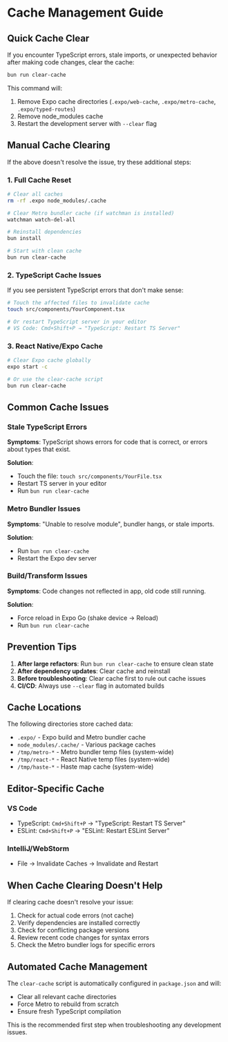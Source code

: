 # Cache Management Guide

## Quick Cache Clear

If you encounter TypeScript errors, stale imports, or unexpected behavior after making code changes, clear the cache:

```bash
bun run clear-cache
```

This command will:
1. Remove Expo cache directories (`.expo/web-cache`, `.expo/metro-cache`, `.expo/typed-routes`)
2. Remove node_modules cache
3. Restart the development server with `--clear` flag

## Manual Cache Clearing

If the above doesn't resolve the issue, try these additional steps:

### 1. Full Cache Reset
```bash
# Clear all caches
rm -rf .expo node_modules/.cache

# Clear Metro bundler cache (if watchman is installed)
watchman watch-del-all

# Reinstall dependencies
bun install

# Start with clean cache
bun run clear-cache
```

### 2. TypeScript Cache Issues
If you see persistent TypeScript errors that don't make sense:
```bash
# Touch the affected files to invalidate cache
touch src/components/YourComponent.tsx

# Or restart TypeScript server in your editor
# VS Code: Cmd+Shift+P → "TypeScript: Restart TS Server"
```

### 3. React Native/Expo Cache
```bash
# Clear Expo cache globally
expo start -c

# Or use the clear-cache script
bun run clear-cache
```

## Common Cache Issues

### Stale TypeScript Errors
**Symptoms**: TypeScript shows errors for code that is correct, or errors about types that exist.

**Solution**: 
- Touch the file: `touch src/components/YourFile.tsx`
- Restart TS server in your editor
- Run `bun run clear-cache`

### Metro Bundler Issues
**Symptoms**: "Unable to resolve module", bundler hangs, or stale imports.

**Solution**:
- Run `bun run clear-cache`
- Restart the Expo dev server

### Build/Transform Issues
**Symptoms**: Code changes not reflected in app, old code still running.

**Solution**:
- Force reload in Expo Go (shake device → Reload)
- Run `bun run clear-cache`

## Prevention Tips

1. **After large refactors**: Run `bun run clear-cache` to ensure clean state
2. **After dependency updates**: Clear cache and reinstall
3. **Before troubleshooting**: Clear cache first to rule out cache issues
4. **CI/CD**: Always use `--clear` flag in automated builds

## Cache Locations

The following directories store cached data:
- `.expo/` - Expo build and Metro bundler cache
- `node_modules/.cache/` - Various package caches
- `/tmp/metro-*` - Metro bundler temp files (system-wide)
- `/tmp/react-*` - React Native temp files (system-wide)
- `/tmp/haste-*` - Haste map cache (system-wide)

## Editor-Specific Cache

### VS Code
- TypeScript: `Cmd+Shift+P` → "TypeScript: Restart TS Server"
- ESLint: `Cmd+Shift+P` → "ESLint: Restart ESLint Server"

### IntelliJ/WebStorm
- File → Invalidate Caches → Invalidate and Restart

## When Cache Clearing Doesn't Help

If clearing cache doesn't resolve your issue:
1. Check for actual code errors (not cache)
2. Verify dependencies are installed correctly
3. Check for conflicting package versions
4. Review recent code changes for syntax errors
5. Check the Metro bundler logs for specific errors

## Automated Cache Management

The `clear-cache` script is automatically configured in `package.json` and will:
- Clear all relevant cache directories
- Force Metro to rebuild from scratch
- Ensure fresh TypeScript compilation

This is the recommended first step when troubleshooting any development issues.
